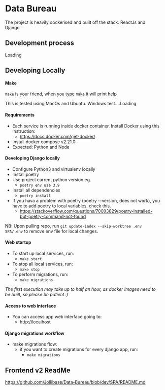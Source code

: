 # Data Bureau 

The project is heavily dockerised and built off the stack: ReactJs and Django

## Development process
Loading

## Developing Locally

#### Make

`make` is your friend, when you type `make` it will print help

This is tested using MacOs and Ubuntu. Windows test....Loading

#### Requirements

- Each service is running inside docker container. Install Docker using this instruction:
    - https://docs.docker.com/get-docker/
- Install docker compose v2.21.0
- Expected: Python and Node

#### Developing Django locally 

- Configure Python3 and virtualenv locally
- Install poetry
- Use project current python version eg.
    - `poetry env use 3.9`
- Install all dependencies
    - `poetry install`
- If you hava a problem with poetry (poetry --version, does not work), you have to add poetry to local variables, check
  this.
    - https://stackoverflow.com/questions/70003829/poetry-installed-but-poetry-command-not-found

NB: Upon pulling repo, run `git update-index --skip-worktree .env SPA/.env` to remove env file for local changes.

#### Web startup

- To start up local services, run:
    - `make start`
- To stop all local services, run:
    - `make stop`
- To perform migrations, run:
    - `make migrations`

_The first execution may take up to half an hour, as docker images need to be built, so please be patient :)_

#### Access to web interface

- You can access app web interface going to:
    - http://localhost

#### Django migrations workflow

- make migrations flow:
    - if you want to create migrations for every django app, run:
        - `make migrations`

## Frontend v2 ReadMe

https://github.com/Jollibase/Data-Bureau/blob/dev/SPA/README.md
